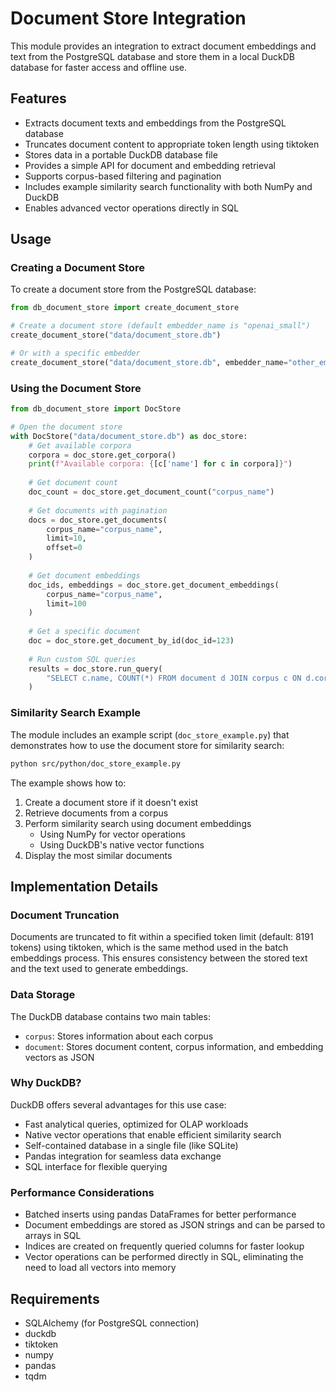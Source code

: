 # Document Store Integration

This module provides an integration to extract document embeddings and text from the PostgreSQL database and store them in a local DuckDB database for faster access and offline use.

## Features

- Extracts document texts and embeddings from the PostgreSQL database
- Truncates document content to appropriate token length using tiktoken
- Stores data in a portable DuckDB database file
- Provides a simple API for document and embedding retrieval
- Supports corpus-based filtering and pagination
- Includes example similarity search functionality with both NumPy and DuckDB
- Enables advanced vector operations directly in SQL

## Usage

### Creating a Document Store

To create a document store from the PostgreSQL database:

```python
from db_document_store import create_document_store

# Create a document store (default embedder_name is "openai_small")
create_document_store("data/document_store.db")

# Or with a specific embedder
create_document_store("data/document_store.db", embedder_name="other_embedder")
```

### Using the Document Store

```python
from db_document_store import DocStore

# Open the document store
with DocStore("data/document_store.db") as doc_store:
    # Get available corpora
    corpora = doc_store.get_corpora()
    print(f"Available corpora: {[c['name'] for c in corpora]}")
    
    # Get document count
    doc_count = doc_store.get_document_count("corpus_name")
    
    # Get documents with pagination
    docs = doc_store.get_documents(
        corpus_name="corpus_name",
        limit=10,
        offset=0
    )
    
    # Get document embeddings
    doc_ids, embeddings = doc_store.get_document_embeddings(
        corpus_name="corpus_name",
        limit=100
    )
    
    # Get a specific document
    doc = doc_store.get_document_by_id(doc_id=123)
    
    # Run custom SQL queries
    results = doc_store.run_query(
        "SELECT c.name, COUNT(*) FROM document d JOIN corpus c ON d.corpus_id = c.id GROUP BY c.name"
    )
```

### Similarity Search Example

The module includes an example script (`doc_store_example.py`) that demonstrates how to use the document store for similarity search:

```bash
python src/python/doc_store_example.py
```

The example shows how to:
1. Create a document store if it doesn't exist
2. Retrieve documents from a corpus
3. Perform similarity search using document embeddings
   - Using NumPy for vector operations
   - Using DuckDB's native vector functions
4. Display the most similar documents

## Implementation Details

### Document Truncation

Documents are truncated to fit within a specified token limit (default: 8191 tokens) using tiktoken, which is the same method used in the batch embeddings process. This ensures consistency between the stored text and the text used to generate embeddings.

### Data Storage

The DuckDB database contains two main tables:
- `corpus`: Stores information about each corpus
- `document`: Stores document content, corpus information, and embedding vectors as JSON

### Why DuckDB?

DuckDB offers several advantages for this use case:
- Fast analytical queries, optimized for OLAP workloads
- Native vector operations that enable efficient similarity search
- Self-contained database in a single file (like SQLite)
- Pandas integration for seamless data exchange
- SQL interface for flexible querying

### Performance Considerations

- Batched inserts using pandas DataFrames for better performance
- Document embeddings are stored as JSON strings and can be parsed to arrays in SQL
- Indices are created on frequently queried columns for faster lookup
- Vector operations can be performed directly in SQL, eliminating the need to load all vectors into memory

## Requirements

- SQLAlchemy (for PostgreSQL connection)
- duckdb
- tiktoken
- numpy
- pandas 
- tqdm